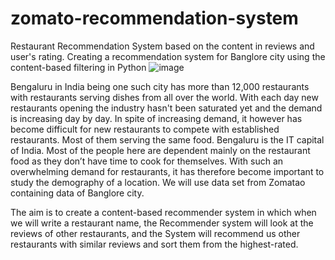 # zomato-recommendation-system
Restaurant Recommendation System based on the content in reviews and user's rating. 
Creating a recommendation system for Banglore city using the content-based filtering in Python
![image](https://user-images.githubusercontent.com/22676619/161100827-a6b2bff3-78c7-4495-99b3-4adb2056f96c.png)

Bengaluru in India being one such city has more than 12,000 restaurants with restaurants serving dishes from all over the world. With each day new restaurants opening the industry hasn't been saturated yet and the demand is increasing day by day. In spite of increasing demand, it however has become difficult for new restaurants to compete with established restaurants. Most of them serving the same food. Bengaluru is the IT capital of India. Most of the people here are dependent mainly on the restaurant food as they don’t have time to cook for themselves. With such an overwhelming demand for restaurants, it has therefore become important to study the demography of a location. We will use data set from Zomatao containing data of Banglore city.

The aim is to create a content-based recommender system in which when we will write a restaurant name, the Recommender system will look at the reviews of other restaurants, and the System will recommend us other restaurants with similar reviews and sort them from the highest-rated.
